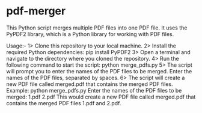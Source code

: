 # pdf-merger
This Python script merges multiple PDF files into one PDF file. It uses the PyPDF2 library, which is a Python library for working with PDF files.

Usage:- 
      1> Clone this repository to your local machine.
      2> Install the required Python dependencies:
      pip install PyPDF2
      3> Open a terminal and navigate to the directory where you cloned the repository.
      4> Run the following command to start the script:
      python merge_pdfs.py
      5> The script will prompt you to enter the names of the PDF files to be merged. Enter the names of the PDF files, separated by spaces.
      6> The script will create a new PDF file called merged.pdf that contains the merged PDF files.
Example:
      python merge_pdfs.py
      Enter the names of the PDF files to be merged: 1.pdf 2.pdf 
      This would create a new PDF file called merged.pdf that contains the merged PDF files 1.pdf and 2.pdf.
